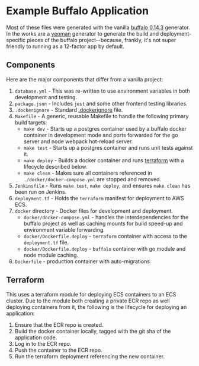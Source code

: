 # Example Buffalo Application

Most of these files were generated with the vanilla
[buffalo 0.14.3](https://github.com/gobuffalo/buffalo) generator. In the
works are a [yeoman](https://yeoman.io) generator to generate the build and
deployment-specific pieces of the buffalo project--because, frankly, it's not
super friendly to running as a 12-factor app by default.

## Components

Here are the major components that differ from a vanilla project:

1. `database.yml` - This was re-written to use environment variables in both
development and testing.
2. `package.json` - Includes `jest` and some other frontend testing libraries.
3. `.dockerignore` - Standard [.dockerignore](https://docs.docker.com/engine/reference/builder/#dockerignore-file)
file.
4. `Makefile` - A generic, reusable Makefile to handle the following primary
build targets:
	- `make dev` - Starts up a postgres container used by a buffalo docker
	container in development mode and ports forwarded for the go server and
	node webpack hot-reload server.
	- `make test` - Starts up a postgres container and runs unit tests against it.
	- `make deploy` - Builds a docker container and runs [terraform](https://terraform.io)
	with a lifecycle described below.
	- `make clean` - Makes sure all containers referenced in `./docker/docker-compose.yml`
	are stopped and removed.
5. `Jenkinsfile` - Runs `make test`, `make deploy`, and ensures `make clean` has been
run on Jenkins.
6. `deployment.tf` - Holds the `terraform` manifest for deployment to AWS ECS.
7. `docker` directory - Docker files for development and deployment.
	- `docker/docker-compose.yml` - handles the interdependencies for the buffalo
	project as well as caching mounts for build speed-up and environment variable
	forwarding.
	- `docker/Dockerfile.deploy` - `terraform` container with access to the `deployment.tf`
	file.
	- `docker/Dockerfile.deploy` - `buffalo` container with go module and node module
	caching.
8. `Dockerfile` - production container with auto-migrations.

## Terraform

This uses a terraform module for deploying ECS containers to an ECS cluster. Due
to the module both creating a private ECR repo as well deploying containers from it,
the following is the lifecycle for deploying an application:

1. Ensure that the ECR repo is created.
2. Build the docker container locally, tagged with the git sha of the application
code.
3. Log in to the ECR repo.
4. Push the container to the ECR repo.
5. Run the terraform deployment referencing the new container.
